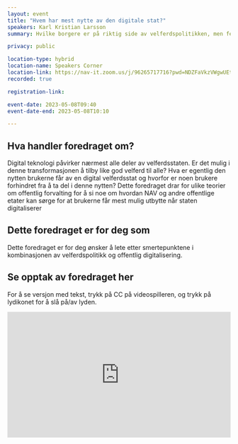 ```yaml
---
layout: event
title: "Hvem har mest nytte av den digitale stat?"
speakers: Karl Kristian Larsson
summary: Hvilke borgere er på riktig side av velferdspolitikken, men feil side av digitaliseringspolitikken?

privacy: public

location-type: hybrid
location-name: Speakers Corner
location-link: https://nav-it.zoom.us/j/96265717716?pwd=NDZFaVkzVWgwUEtDNGR0djNJMXB6UT09
recorded: true

registration-link: 

event-date: 2023-05-08T09:40
event-date-end: 2023-05-08T10:10

---
```

## Hva handler foredraget om?
Digital teknologi påvirker nærmest alle deler av velferdsstaten. Er det mulig i denne transformasjonen å tilby like god velferd til alle? Hva er egentlig den nytten brukerne får av en digital velferdsstat og hvorfor er noen brukere forhindret fra å ta del i denne nytten? Dette foredraget drar for ulike teorier om offentlig forvalting for å si noe om hvordan NAV og andre offentlige etater kan sørge for at brukerne får mest mulig utbytte når staten digitaliserer

## Dette foredraget er for deg som
Dette foredraget er for deg ønsker å lete etter smertepunktene i kombinasjonen av velferdspolitikk og offentlig digitalisering.

## Se opptak av foredraget her

For å se versjon med tekst, trykk på CC på videospilleren, og trykk på lydikonet for å slå på/av lyden. 

<div style="padding:56.25% 0 0 0;position:relative;"><iframe src="https://player.vimeo.com/video/831458486?h=18e04ecde5&amp;badge=0&amp;autopause=0&amp;player_id=0&amp;app_id=58479" frameborder="0" allow="autoplay; fullscreen; picture-in-picture" allowfullscreen style="position:absolute;top:0;left:0;width:100%;height:100%;" title="Hvem har mest nytte av den digitale stat?med Karl Kristian Larsson"></iframe></div><script src="https://player.vimeo.com/api/player.js"></script>
